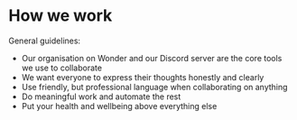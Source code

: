 # How we work

General guidelines:

* Our organisation on Wonder and our Discord server are the core tools we use to collaborate
* We want everyone to express their thoughts honestly and clearly
* Use friendly, but professional language when collaborating on anything
* Do meaningful work and automate the rest
* Put your health and wellbeing above everything else
